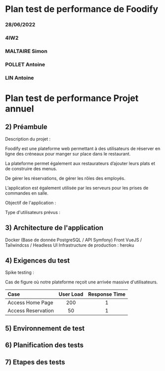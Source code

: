 # Plan test de performance de Foodify

### 28/06/2022
### 4IW2
### MALTAIRE Simon
### POLLET Antoine
### LIN Antoine

# Plan test de performance Projet annuel

## 2) Préambule

Description du projet :

Foodify est une plateforme web permettant à des utilisateurs de réserver en ligne des créneaux pour manger sur place dans le restaurant.

La plateforme permet également aux restaurateurs d’ajouter leurs plats et de construire des menus.

De gérer les réservations, de gérer les rôles des employés.

L’application est également utilisée par les serveurs pour les prises de commandes en salle.

Objectif de l'application :

Type d'utilisateurs prévus :


## 3) Architecture de l'application

Docker (Base de donnée PostgreSQL / API Symfony)
Front VueJS / Tailwindcss / Headless UI
Infrastructure de production : heroku

## 4) Exigences du test

Spike testing :

Cas de figure où notre plateforme reçoit une arrivée massive d'utilisateurs.

| Case | User Load | Response Time |
| :--------------- |:---------------:|:---------------:|
| Access Home Page  | 200 | 1 |
| Access Reservation | 50 | 1 |

## 5) Environnement de test

## 6) Planification des tests

## 7) Etapes des tests
